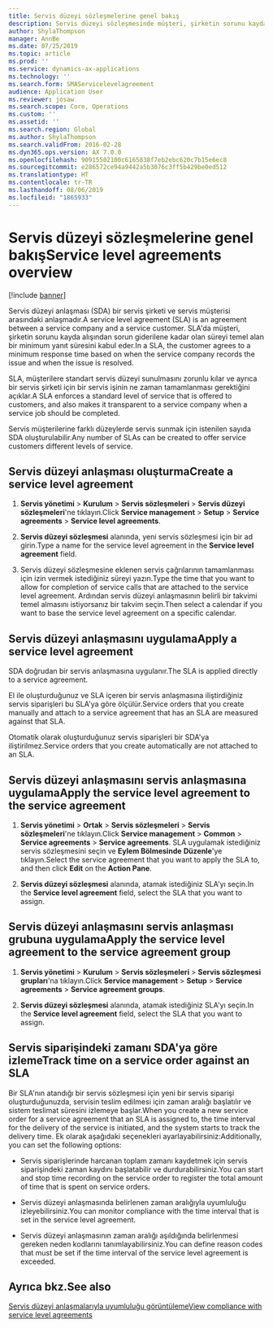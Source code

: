 ```yaml
---
title: Servis düzeyi sözleşmelerine genel bakış
description: Servis düzeyi sözleşmesinde müşteri, şirketin sorunu kayda alışından sorun giderilene kadar olan süreyi temel alan bir minimum yanıt süresini kabul eder.
author: ShylaThompson
manager: AnnBe
ms.date: 07/25/2019
ms.topic: article
ms.prod: ''
ms.service: dynamics-ax-applications
ms.technology: ''
ms.search.form: SMAServicelevelagreement
audience: Application User
ms.reviewer: josaw
ms.search.scope: Core, Operations
ms.custom: ''
ms.assetid: ''
ms.search.region: Global
ms.author: ShylaThompson
ms.search.validFrom: 2016-02-28
ms.dyn365.ops.version: AX 7.0.0
ms.openlocfilehash: 90915502100c6165838f7eb2ebc620c7b15e6ec8
ms.sourcegitcommit: e286572ce94a9442a5b3076c3ff5b429be0ed512
ms.translationtype: HT
ms.contentlocale: tr-TR
ms.lasthandoff: 08/06/2019
ms.locfileid: "1865933"
---
```

# <a name="service-level-agreements-overview"></a><span data-ttu-id="c14de-103">Servis düzeyi sözleşmelerine genel bakış</span><span class="sxs-lookup"><span data-stu-id="c14de-103">Service level agreements overview</span></span>       

[!include [banner](../includes/banner.md)]


<span data-ttu-id="c14de-104">Servis düzeyi anlaşması (SDA) bir servis şirketi ve servis müşterisi arasındaki anlaşmadır.</span><span class="sxs-lookup"><span data-stu-id="c14de-104">A service level agreement (SLA) is an agreement between a service company and a service customer.</span></span> <span data-ttu-id="c14de-105">SLA'da müşteri, şirketin sorunu kayda alışından sorun giderilene kadar olan süreyi temel alan bir minimum yanıt süresini kabul eder.</span><span class="sxs-lookup"><span data-stu-id="c14de-105">In a SLA, the customer agrees to a minimum response time based on when the service company records the issue and when the issue is resolved.</span></span>

<span data-ttu-id="c14de-106">SLA, müşterilere standart servis düzeyi sunulmasını zorunlu kılar ve ayrıca bir servis şirketi için bir servis işinin ne zaman tamamlanması gerektiğini açıklar.</span><span class="sxs-lookup"><span data-stu-id="c14de-106">A SLA enforces a standard level of service that is offered to customers, and also makes it transparent to a service company when a service job should be completed.</span></span>

<span data-ttu-id="c14de-107">Servis müşterilerine farklı düzeylerde servis sunmak için istenilen sayıda SDA oluşturulabilir.</span><span class="sxs-lookup"><span data-stu-id="c14de-107">Any number of SLAs can be created to offer service customers different levels of service.</span></span>

## <a name="create-a-service-level-agreement"></a><span data-ttu-id="c14de-108">Servis düzeyi anlaşması oluşturma</span><span class="sxs-lookup"><span data-stu-id="c14de-108">Create a service level agreement</span></span>

1.  <span data-ttu-id="c14de-109">**Servis yönetimi** \> **Kurulum** \> **Servis sözleşmeleri** \> **Servis düzeyi sözleşmeleri**'ne tıklayın.</span><span class="sxs-lookup"><span data-stu-id="c14de-109">Click **Service management** \> **Setup** \> **Service agreements** \> **Service level agreements**.</span></span>

2.  <span data-ttu-id="c14de-110">**Servis düzeyi sözleşmesi** alanında, yeni servis sözleşmesi için bir ad girin.</span><span class="sxs-lookup"><span data-stu-id="c14de-110">Type a name for the service level agreement in the **Service level agreement** field.</span></span>

3.  <span data-ttu-id="c14de-111">Servis düzeyi sözleşmesine eklenen servis çağrılarının tamamlanması için izin vermek istediğiniz süreyi yazın.</span><span class="sxs-lookup"><span data-stu-id="c14de-111">Type the time that you want to allow for completion of service calls that are attached to the service level agreement.</span></span> <span data-ttu-id="c14de-112">Ardından servis düzeyi anlaşmasının belirli bir takvimi temel almasını istiyorsanız bir takvim seçin.</span><span class="sxs-lookup"><span data-stu-id="c14de-112">Then select a calendar if you want to base the service level agreement on a specific calendar.</span></span>

## <a name="apply-a-service-level-agreement"></a><span data-ttu-id="c14de-113">Servis düzeyi anlaşmasını uygulama</span><span class="sxs-lookup"><span data-stu-id="c14de-113">Apply a service level agreement</span></span>

<span data-ttu-id="c14de-114">SDA doğrudan bir servis anlaşmasına uygulanır.</span><span class="sxs-lookup"><span data-stu-id="c14de-114">The SLA is applied directly to a service agreement.</span></span>

<span data-ttu-id="c14de-115">El ile oluşturduğunuz ve SLA içeren bir servis anlaşmasına iliştirdiğiniz servis siparişleri bu SLA'ya göre ölçülür.</span><span class="sxs-lookup"><span data-stu-id="c14de-115">Service orders that you create manually and attach to a service agreement that has an SLA are measured against that SLA.</span></span>

<span data-ttu-id="c14de-116">Otomatik olarak oluşturduğunuz servis siparişleri bir SDA'ya iliştirilmez.</span><span class="sxs-lookup"><span data-stu-id="c14de-116">Service orders that you create automatically are not attached to an SLA.</span></span>

## <a name="apply-the-service-level-agreement-to-the-service-agreement"></a><span data-ttu-id="c14de-117">Servis düzeyi anlaşmasını servis anlaşmasına uygulama</span><span class="sxs-lookup"><span data-stu-id="c14de-117">Apply the service level agreement to the service agreement</span></span>

1.  <span data-ttu-id="c14de-118">**Servis yönetimi** \> **Ortak** \> **Servis sözleşmeleri** \> **Servis sözleşmeleri**'ne tıklayın.</span><span class="sxs-lookup"><span data-stu-id="c14de-118">Click **Service management** \> **Common** \> **Service agreements** \> **Service agreements**.</span></span> <span data-ttu-id="c14de-119">SLA uygulamak istediğiniz servis sözleşmesini seçin ve **Eylem Bölmesinde** **Düzenle**'ye tıklayın.</span><span class="sxs-lookup"><span data-stu-id="c14de-119">Select the service agreement that you want to apply the SLA to, and then click **Edit** on the **Action Pane**.</span></span>

2.  <span data-ttu-id="c14de-120">**Servis düzeyi sözleşmesi** alanında, atamak istediğiniz SLA'yı seçin.</span><span class="sxs-lookup"><span data-stu-id="c14de-120">In the **Service level agreement** field, select the SLA that you want to assign.</span></span>

## <a name="apply-the-service-level-agreement-to-the-service-agreement-group"></a><span data-ttu-id="c14de-121">Servis düzeyi anlaşmasını servis anlaşması grubuna uygulama</span><span class="sxs-lookup"><span data-stu-id="c14de-121">Apply the service level agreement to the service agreement group</span></span>

1.  <span data-ttu-id="c14de-122">**Servis yönetimi** \> **Kurulum** \> **Servis sözleşmeleri** \> **Servis sözleşmesi grupları**'na tıklayın.</span><span class="sxs-lookup"><span data-stu-id="c14de-122">Click **Service management** \> **Setup** \> **Service agreements** \> **Service agreement groups**.</span></span>

2.  <span data-ttu-id="c14de-123">**Servis düzeyi sözleşmesi** alanında, atamak istediğiniz SLA'yı seçin.</span><span class="sxs-lookup"><span data-stu-id="c14de-123">In the **Service level agreement** field, select the SLA that you want to assign.</span></span>

## <a name="track-time-on-a-service-order-against-an-sla"></a><span data-ttu-id="c14de-124">Servis siparişindeki zamanı SDA'ya göre izleme</span><span class="sxs-lookup"><span data-stu-id="c14de-124">Track time on a service order against an SLA</span></span>

<span data-ttu-id="c14de-125">Bir SLA'nın atandığı bir servis sözleşmesi için yeni bir servis siparişi oluşturduğunuzda, servisin teslim edilmesi için zaman aralığı başlatılır ve sistem teslimat süresini izlemeye başlar.</span><span class="sxs-lookup"><span data-stu-id="c14de-125">When you create a new service order for a service agreement that an SLA is assigned to, the time interval for the delivery of the service is initiated, and the system starts to track the delivery time.</span></span> <span data-ttu-id="c14de-126">Ek olarak aşağıdaki seçenekleri ayarlayabilirsiniz:</span><span class="sxs-lookup"><span data-stu-id="c14de-126">Additionally, you can set the following options:</span></span>

  - <span data-ttu-id="c14de-127">Servis siparişlerinde harcanan toplam zamanı kaydetmek için servis siparişindeki zaman kaydını başlatabilir ve durdurabilirsiniz.</span><span class="sxs-lookup"><span data-stu-id="c14de-127">You can start and stop time recording on the service order to register the total amount of time that is spent on service orders.</span></span>

  - <span data-ttu-id="c14de-128">Servis düzeyi anlaşmasında belirlenen zaman aralığıyla uyumluluğu izleyebilirsiniz.</span><span class="sxs-lookup"><span data-stu-id="c14de-128">You can monitor compliance with the time interval that is set in the service level agreement.</span></span>

  - <span data-ttu-id="c14de-129">Servis düzeyi anlaşmasının zaman aralığı aşıldığında belirlenmesi gereken neden kodlarını tanımlayabilirsiniz.</span><span class="sxs-lookup"><span data-stu-id="c14de-129">You can define reason codes that must be set if the time interval of the service level agreement is exceeded.</span></span>

## <a name="see-also"></a><span data-ttu-id="c14de-130">Ayrıca bkz.</span><span class="sxs-lookup"><span data-stu-id="c14de-130">See also</span></span>

[<span data-ttu-id="c14de-131">Servis düzeyi anlaşmalarıyla uyumluluğu görüntüleme</span><span class="sxs-lookup"><span data-stu-id="c14de-131">View compliance with service level agreements</span></span>](view-compliance-with-service-level-agreements.md)

  


